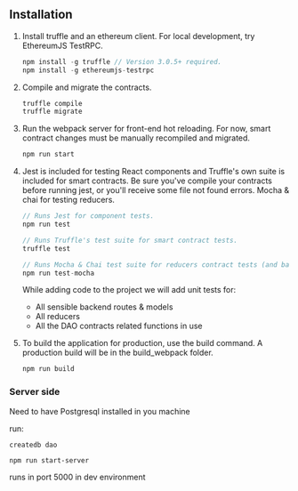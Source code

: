 ## Installation

1. Install truffle and an ethereum client. For local development, try EthereumJS TestRPC.
    ```javascript
    npm install -g truffle // Version 3.0.5+ required.
    npm install -g ethereumjs-testrpc
    ```

2. Compile and migrate the contracts.
    ```javascript
    truffle compile
    truffle migrate
    ```

3. Run the webpack server for front-end hot reloading. For now, smart contract changes must be manually recompiled and migrated.
    ```javascript
    npm run start
    ```

4. Jest is included for testing React components and Truffle's own suite is included for smart contracts. Be sure you've compile your contracts before running jest, or you'll receive some file not found errors. Mocha & chai for testing reducers.
    ```javascript
    // Runs Jest for component tests.
    npm run test

    // Runs Truffle's test suite for smart contract tests.
    truffle test

    // Runs Mocha & Chai test suite for reducers contract tests (and backend tests in the future).
    npm run test-mocha
    ```

    While adding code to the project we will add unit tests for:
    - All sensible backend routes & models
    - All reducers
    - All the DAO contracts related functions in use

5. To build the application for production, use the build command. A production build will be in the build_webpack folder.
    ```javascript
    npm run build
    ```
### Server side

Need to have Postgresql installed in you machine

run:

`createdb dao`

`npm run start-server`

runs in port 5000 in dev environment
